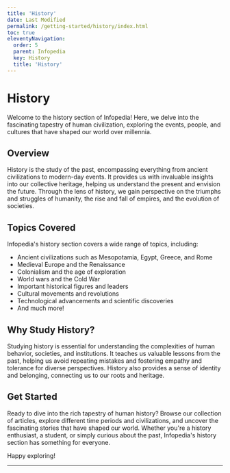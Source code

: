 ```yaml
---
title: 'History' 
date: Last Modified 
permalink: /getting-started/history/index.html
toc: true
eleventyNavigation:
  order: 5 
  parent: Infopedia 
  key: History
  title: 'History'
---
```


# History

Welcome to the history section of Infopedia! Here, we delve into the fascinating tapestry of human civilization, exploring the events, people, and cultures that have shaped our world over millennia.

## Overview

History is the study of the past, encompassing everything from ancient civilizations to modern-day events. It provides us with invaluable insights into our collective heritage, helping us understand the present and envision the future. Through the lens of history, we gain perspective on the triumphs and struggles of humanity, the rise and fall of empires, and the evolution of societies.

## Topics Covered

Infopedia's history section covers a wide range of topics, including:

- Ancient civilizations such as Mesopotamia, Egypt, Greece, and Rome
- Medieval Europe and the Renaissance
- Colonialism and the age of exploration
- World wars and the Cold War
- Important historical figures and leaders
- Cultural movements and revolutions
- Technological advancements and scientific discoveries
- And much more!

## Why Study History?

Studying history is essential for understanding the complexities of human behavior, societies, and institutions. It teaches us valuable lessons from the past, helping us avoid repeating mistakes and fostering empathy and tolerance for diverse perspectives. History also provides a sense of identity and belonging, connecting us to our roots and heritage.

## Get Started

Ready to dive into the rich tapestry of human history? Browse our collection of articles, explore different time periods and civilizations, and uncover the fascinating stories that have shaped our world. Whether you're a history enthusiast, a student, or simply curious about the past, Infopedia's history section has something for everyone.

Happy exploring!

---
